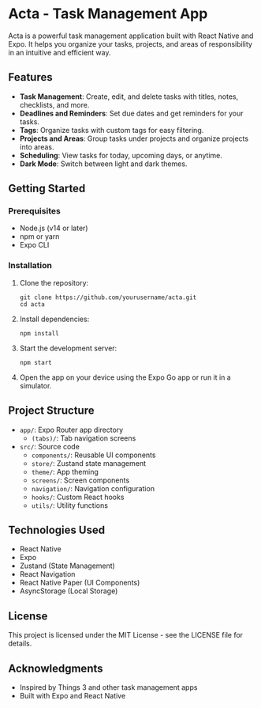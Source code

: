 # Acta - Task Management App

Acta is a powerful task management application built with React Native and Expo. It helps you organize your tasks, projects, and areas of responsibility in an intuitive and efficient way.

## Features

- **Task Management**: Create, edit, and delete tasks with titles, notes, checklists, and more.
- **Deadlines and Reminders**: Set due dates and get reminders for your tasks.
- **Tags**: Organize tasks with custom tags for easy filtering.
- **Projects and Areas**: Group tasks under projects and organize projects into areas.
- **Scheduling**: View tasks for today, upcoming days, or anytime.
- **Dark Mode**: Switch between light and dark themes.

## Getting Started

### Prerequisites

- Node.js (v14 or later)
- npm or yarn
- Expo CLI

### Installation

1. Clone the repository:
   ```
   git clone https://github.com/yourusername/acta.git
   cd acta
   ```

2. Install dependencies:
   ```
   npm install
   ```

3. Start the development server:
   ```
   npm start
   ```

4. Open the app on your device using the Expo Go app or run it in a simulator.

## Project Structure

- `app/`: Expo Router app directory
  - `(tabs)/`: Tab navigation screens
- `src/`: Source code
  - `components/`: Reusable UI components
  - `store/`: Zustand state management
  - `theme/`: App theming
  - `screens/`: Screen components
  - `navigation/`: Navigation configuration
  - `hooks/`: Custom React hooks
  - `utils/`: Utility functions

## Technologies Used

- React Native
- Expo
- Zustand (State Management)
- React Navigation
- React Native Paper (UI Components)
- AsyncStorage (Local Storage)

## License

This project is licensed under the MIT License - see the LICENSE file for details.

## Acknowledgments

- Inspired by Things 3 and other task management apps
- Built with Expo and React Native

